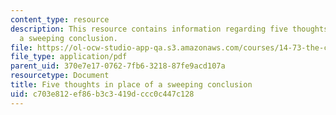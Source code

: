 ```yaml
---
content_type: resource
description: This resource contains information regarding five thoughts in place of
  a sweeping conclusion.
file: https://ol-ocw-studio-app-qa.s3.amazonaws.com/courses/14-73-the-challenge-of-world-poverty-spring-2011/c703e812ef86b3c3419dccc0c447c128_MIT14_73S11_Lec26_slides.pdf
file_type: application/pdf
parent_uid: 370e7e17-0762-7fb6-3218-87fe9acd107a
resourcetype: Document
title: Five thoughts in place of a sweeping conclusion
uid: c703e812-ef86-b3c3-419d-ccc0c447c128
---
```

